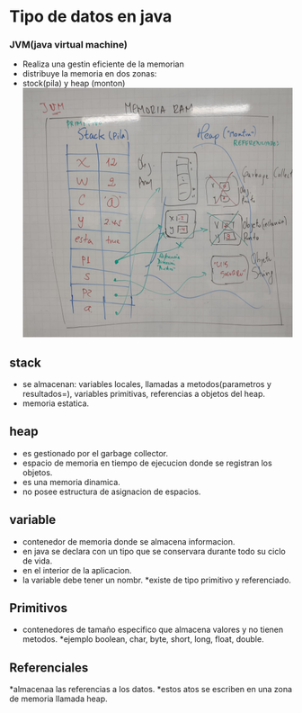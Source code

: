 # Tipo de datos en java

### JVM(java virtual machine)

* Realiza una gestin eficiente de la memorian 
*  distribuye la memoria en dos zonas:
* stock(pila) y heap (monton)
![Ram](ram.jpeg.jpeg)
## stack
* se almacenan: variables locales, llamadas a metodos(parametros y resultados=), variables primitivas, referencias a objetos del heap.
* memoria estatica.

## heap
* es gestionado por el garbage collector.
* espacio de memoria en tiempo de ejecucion donde se registran los objetos.
* es una memoria dinamica.
* no posee estructura de asignacion de espacios.

## variable
* contenedor de memoria donde se almacena informacion.
* en java se declara con un tipo que se conservara durante todo su ciclo de vida.
* en el interior de la aplicacion. 
* la variable debe tener un nombr.
*existe de tipo primitivo y referenciado.

## Primitivos
* contenedores de tamaño especifico que almacena valores y no tienen metodos.
*ejemplo boolean, char, byte, short, long, float, double.

## Referenciales
*almacenaa las referencias a los datos.
*estos atos se escriben en una zona de memoria llamada heap.